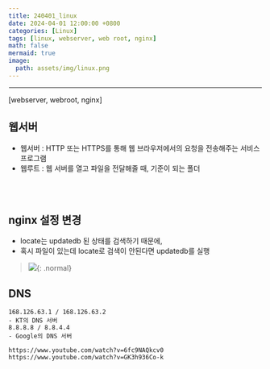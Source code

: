 ```yaml
---
title: 240401_linux
date: 2024-04-01 12:00:00 +0800
categories: [Linux]
tags: [linux, webserver, web root, nginx]
math: false
mermaid: true
image:
  path: assets/img/linux.png
---
```


<hr style="border:1px solid white">
[webserver, webroot, nginx]

## 웹서버
- 웹서버 : HTTP 또는 HTTPS를 통해 웹 브라우저에서의 요청을 전송해주는 서비스 프로그램
- 웹루트 : 웹 서버를 열고 파일을 전달해줄 때, 기준이 되는 폴더

<br/><br/>

## nginx 설정 변경

- locate는 updatedb 된 상태를 검색하기 때문에,
- 혹시 파일이 있는데 locate로 검색이 안된다면 updatedb를 실행

> ![](https://velog.velcdn.com/images/alphathx/post/8ad143d5-48a9-4076-aaa4-05835211fe3e/image.PNG){: .normal}

## DNS
```
168.126.63.1 / 168.126.63.2
- KT의 DNS 서버
8.8.8.8 / 8.8.4.4
- Google의 DNS 서버
```
```
https://www.youtube.com/watch?v=6fc9NAQkcv0
https://www.youtube.com/watch?v=GK3h936Co-k
```
